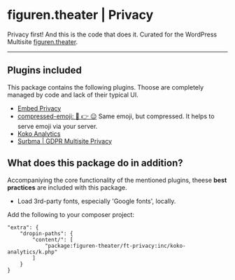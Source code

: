 # figuren.theater | Privacy

Privacy first! And this is the code that does it. Curated for the WordPress Multisite [figuren.theater](https://figuren.theater).

---

## Plugins included

This package contains the following plugins. 
Thoose are completely managed by code and lack of their typical UI.

* [Embed Privacy](https://wordpress.org/plugins/embed-privacy/#developers)
* [compressed-emoji: 😬 👉 😑](https://wordpress.org/plugins/compressed-emoji/#developers)
    Same emoji, but compressed. It helps to serve emoji via your server.
* [Koko Analytics](https://wordpress.org/plugins/koko-analytics/#developers)
* [Surbma | GDPR Multisite Privacy](https://wordpress.org/plugins/surbma-gdpr-multisite-privacy/#developers)


## What does this package do in addition?

Accompaniying the core functionality of the mentioned plugins, theese **best practices** are included with this package.

* Load 3rd-party fonts, especially 'Google fonts', locally.


Add the following to your composer project:

```
"extra": {
    "dropin-paths": {
        "content/": [
            "package:figuren-theater/ft-privacy:inc/koko-analytics/k.php"
        ]
    }
}
```

